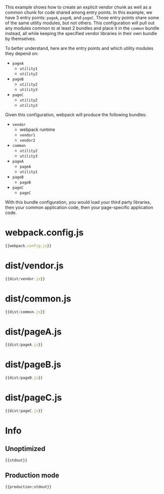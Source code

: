 This example shows how to create an explicit vendor chunk as well as a common chunk for code shared among entry points. In this example, we have 3 entry points: `pageA`, `pageB`, and `pageC`. Those entry points share some of the same utility modules, but not others. This configuration will pull out any modules common to at least 2 bundles and place it in the `common` bundle instead, all while keeping the specified vendor libraries in their own bundle by themselves.

To better understand, here are the entry points and which utility modules they depend on:

- `pageA`
  - `utility1`
  - `utility2`
- `pageB`
  - `utility2`
  - `utility3`
- `pageC`
  - `utility2`
  - `utility3`

Given this configuration, webpack will produce the following bundles:

- `vendor`
  - webpack runtime
  - `vendor1`
  - `vendor2`
- `common`
  - `utility2`
  - `utility3`
- `pageA`
  - `pageA`
  - `utility1`
- `pageB`
  - `pageB`
- `pageC`
  - `pageC`

With this bundle configuration, you would load your third party libraries, then your common application code, then your page-specific application code.

# webpack.config.js

``` javascript
{{webpack.config.js}}
```

# dist/vendor.js

``` javascript
{{dist/vendor.js}}
```

# dist/common.js

``` javascript
{{dist/common.js}}
```

# dist/pageA.js

``` javascript
{{dist/pageA.js}}
```

# dist/pageB.js

``` javascript
{{dist/pageB.js}}
```

# dist/pageC.js

``` javascript
{{dist/pageC.js}}
```

# Info

## Unoptimized

```
{{stdout}}
```

## Production mode

```
{{production:stdout}}
```
